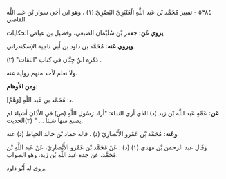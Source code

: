 ٥٣٨٤ - تمييز مُحَمَّد بْن عَبد اللَّهِ الْعَنْبَرِيّ البَصْرِيّ (١) ، وهو ابن أخي سوار بْن عَبد اللَّه القاضي.

**يروي عَن:** جعفر بْن سُلَيْمان الضبعي، وفضيل بن عياض الحكايات.

**ويروي عَنه:** مُحَمَّد بن داود بن أَبي ناجية الإسكندراني.

ذكره ابنُ حِبَّان في كتاب "الثقات" (٢) .

ولا نعلم لأحد منهم رواية عنه.

**ومن الأَوهام:**

[وَهْمٌ] د: مُحَمَّد بن عَبد اللَّهِ.

**عَن:** عَمِّهِ عَبد اللَّه بْن زيد (د) الذي أري النداء: "أراد رَسُول اللَّهِ (ص) في الأذان أشياء لم يصنع منها شيئا ... " (٣)الحديث.

**وعَنه:** مُحَمَّد بْن عَمْرو الأَنْصارِيّ (د) . قاله حماد بْن خالد الخياط (د) عنه.

وَقَال عبد الرحمن بْن مهدي (١) (د) : عَنْ مُحَمَّد بْن عَمْرو الأَنْصارِيّ، عَنْ عَبد اللَّهِ بْن مُحَمَّد، عن جده عَبد اللَّهِ بْن زيد، وهو الصواب.

روى له أَبُو داود.